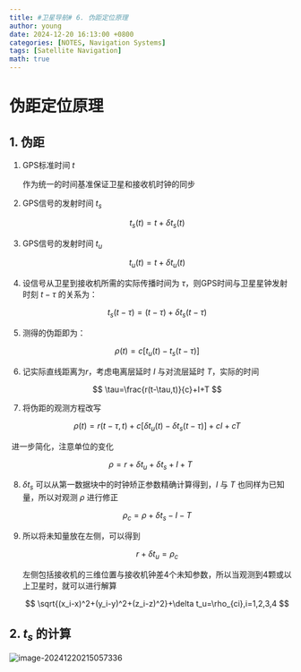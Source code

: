 ```yaml
---
title: #卫星导航# 6. 伪距定位原理
author: young
date: 2024-12-20 16:13:00 +0800
categories: [NOTES, Navigation Systems]
tags: [Satellite Navigation]
math: true
---
```


# 伪距定位原理

## 1. 伪距

1. GPS标准时间 $t$

   作为统一的时间基准保证卫星和接收机时钟的同步

2. GPS信号的发射时间 $t_s$
   
   $$
   t_s(t)=t+\delta t_s(t)
   $$

3. GPS信号的发射时间 $t_u$
   
   $$
   t_u(t)=t+\delta t_u(t)
   $$

4. 设信号从卫星到接收机所需的实际传播时间为 $\tau$，则GPS时间与卫星星钟发射时刻 $t-\tau$ 的关系为：
   
   $$
   t_s(t-\tau)=(t-\tau)+\delta t_s(t-\tau)
   $$

5. 测得的伪距即为：
   
   $$
   \rho(t)=c[t_u(t)-t_s(t-\tau)]
   $$

6. 记实际直线距离为$r$，考虑电离层延时 $I$ 与对流层延时 $T$，实际的时间
   
   $$
   \tau=\frac{r(t-\tau,t)}{c}+I+T
   $$

7. 将伪距的观测方程改写
   
   $$
   \rho(t)=r(t-\tau,t)+c[\delta t_u(t)-\delta t_s(t-\tau)]+cI+cT
   $$

​	进一步简化，注意单位的变化

$$
\rho=r+\delta t_u+\delta t_s+I+T
$$

8. $\delta t_s$ 可以从第一数据块中的时钟矫正参数精确计算得到，$I$ 与 $T$ 也同样为已知量，所以对观测 $\rho$ 进行修正
   
   $$
   \rho_c=\rho+\delta t_s-I-T
   $$

9. 所以将未知量放在左侧，可以得到
   
   $$
   r+\delta t_u=\rho_c
   $$
   
   左侧包括接收机的三维位置与接收机钟差4个未知参数，所以当观测到4颗或以上卫星时，就可以进行解算
   
   $$
   \sqrt{(x_i-x)^2+(y_i-y)^2+(z_i-z)^2}+\delta t_u=\rho_{ci},i=1,2,3,4
   $$

## 2. $t_s$ 的计算

![image-20241220215057336](https://youngfriday-1328789051.cos.ap-beijing.myqcloud.com/Typora/image-20241220215057336.png)

  
